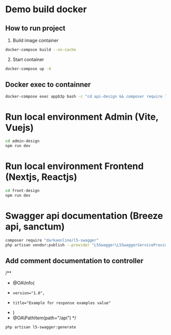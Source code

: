 # Demo build docker
## How to run project
1. Build image container
```bash
docker-compose build --no-cache
```
2. Start container
```bash
docker-compose up -d
```
## Docker exec to containner
```bash
docker-compose exec appb3p bash -c "cd api-design && composer require laravel/breeze --dev"
```

# Run local environment Admin (Vite, Vuejs)
```bash
cd admin-design
npm run dev
```
# Run local environment Frontend (Nextjs, Reactjs)
```bash
cd front-design
npm run dev
```

# Swagger api documentation (Breeze api, sanctum)
```bash
composer require "darkaonline/l5-swagger"
php artisan vendor:publish --provider "L5Swagger\L5SwaggerServiceProvider"
```
## Add comment documentation to controller
/**
 * @OA\Info(
 *     version="1.0",
 *     title="Example for response examples value"
 * )
 * @OA\PathItem(path="/api")
 */
 
 ```bash
php artisan l5-swagger:generate
```
